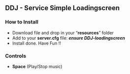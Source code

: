 ## **DDJ - Service Simple Loadingscreen**

### How to Install

* Download file and drop in your “**resources**” folder
* Add to your **server.cfg** file: ***ensure DDJ-loadingscreen***
* Install done. Have Fun !!

### Controls

* **Space** (Play/Stop music)

